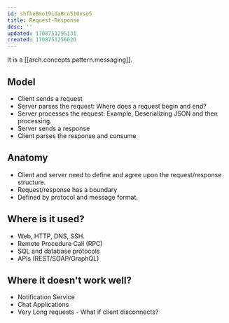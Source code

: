 ```yaml
---
id: shfhe0mo19ida8cn510vso5
title: Request-Response
desc: ''
updated: 1708751295131
created: 1708751256620
---
```


It is a [[arch.concepts.pattern.messaging]].

## Model

- Client sends a request
- Server parses the request: Where does a request begin and end?
- Server processes the request: Example, Deserializing JSON and then processing.
- Server sends a response
- Client parses the response and consume

## Anatomy

- Client and server need to define and agree upon the request/response structure.
- Request/response has a boundary
- Defined by protocol and message format.

## Where is it used?

- Web, HTTP, DNS, SSH.
- Remote Procedure Call (RPC)
- SQL and database protocols
- APIs (REST/SOAP/GraphQL)

## Where it doesn't work well?

- Notification Service
- Chat Applications
- Very Long requests - What if client disconnects?


